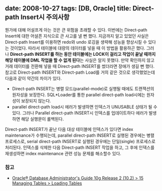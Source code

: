 date: 2008-10-27
tags: [DB, Oracle]
title: Direct-path Insert시 주의사항
---
뭔가에 대해 어설프게 아는 것은 큰 위험을 초래할 수 있다. 이번에는 Direct-path Insert에 대한 어설픈 지식으로 큰 사고를 낼 뻔 했다. 지금까지 알고 있었던 사실은 Direct-path Insert를 이용하면 redo와 undo 로깅을 생략해 성능을 향상시킬 수 있다는 것이었다. 따라서 테이블에 대량의 데이터를 넣을 때 이 방법을 활용하곤 했다.<!--more--> 그러나 **Direct-path INSERT를 하는 동안 테이블에는 LOCK이 걸리고 작업이 끝날 때까지 해당 테이블에 DML 작업을 할 수 없게 된다**는 사실은 알지 못했다. 만약 확인하지 않고 거래 데이터를 전환해 넣을 때 Direct-path INSERT를 썼더라면 장애가 생길 뻔 했다. 참고로 Direct-path INSERT와 Direct-path Load를 거의 같은 것으로 생각했었는데 다음과 같이 약간의 차이가 있다.

* Direct-path INSERT는 병렬 모드(parallel-mode)로 실행될 때에도 트랜잭션의 원자성을 보장한다. SQL*Loader를 통한 parallel direct-path load시에는 원자성이 보장되지 않는다.
* parallel direct-path load시 에러가 발생하면 인덱스가 UNUSABLE 상태가 될 수 있다. 그러나 Parallel direct-path INSERT시 인덱스를 업데이트하다 에러가 발생하면 해당 실행문이 롤백된다.

Direct-path INSERT가 끝난 다음 대상 테이블에 인덱스가 있다면 index maintenance가 수행되는데, parallel direct-path INSERT로 실행된 경우에는 병렬 프로세스로, serial direct-path INSERT로 실행된 경우에는 단일(single) 프로세스로 처리된다. 인덱스를 삭제한 다음 Direct-path INSERT 작업을 하고, 그 후에 인덱스를 재생성하면 index maintenance 관련 성능 문제를 해소할수 있다.

### 참고
* [Oracle® Database Administrator's Guide 10g Release 2 (10.2) > 15 Managing Tables > Loading Tables](http://docs.oracle.com/cd/B19306_01/server.102/b14231/tables.htm#CJAEJGJF)
